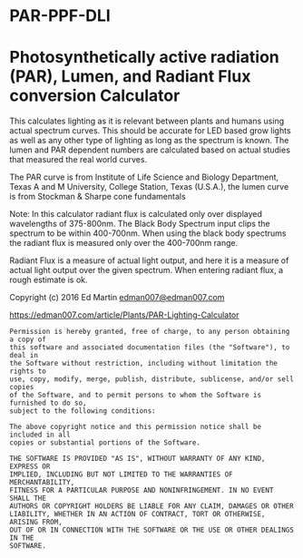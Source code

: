 # PAR-PPF-DLI

# Photosynthetically active radiation (PAR), Lumen, and Radiant Flux conversion Calculator

This calculates lighting as it is relevant between plants and humans using actual spectrum curves. This should be accurate for LED based grow lights as well as any other type of lighting as long as the spectrum is known. The lumen and PAR dependent numbers are calculated based on actual studies that measured the real world curves. 

The PAR curve is from Institute of Life Science and Biology Department, Texas A and M University, College Station, Texas (U.S.A.), the lumen curve is from Stockman & Sharpe cone fundamentals

Note: In this calculator radiant flux is calculated only over displayed wavelengths of 375-800nm. The Black Body Spectrum input clips the spectrum to be within 400-700nm. When using the black body spectrums the radiant flux is measured only over the 400-700nm range.

Radiant Flux is a measure of actual light output, and here it is a measure of actual light output over the given spectrum. When entering radiant flux, a rough estimate is ok. 

Copyright (c) 2016 Ed Martin <edman007@edman007.com> 

https://edman007.com/article/Plants/PAR-Lighting-Calculator

    Permission is hereby granted, free of charge, to any person obtaining a copy of 
    this software and associated documentation files (the "Software"), to deal in 
    the Software without restriction, including without limitation the rights to 
    use, copy, modify, merge, publish, distribute, sublicense, and/or sell copies 
    of the Software, and to permit persons to whom the Software is furnished to do so, 
    subject to the following conditions:

	The above copyright notice and this permission notice shall be included in all
	copies or substantial portions of the Software.

	THE SOFTWARE IS PROVIDED "AS IS", WITHOUT WARRANTY OF ANY KIND, EXPRESS OR
	IMPLIED, INCLUDING BUT NOT LIMITED TO THE WARRANTIES OF MERCHANTABILITY,
	FITNESS FOR A PARTICULAR PURPOSE AND NONINFRINGEMENT. IN NO EVENT SHALL THE
	AUTHORS OR COPYRIGHT HOLDERS BE LIABLE FOR ANY CLAIM, DAMAGES OR OTHER
	LIABILITY, WHETHER IN AN ACTION OF CONTRACT, TORT OR OTHERWISE, ARISING FROM,
	OUT OF OR IN CONNECTION WITH THE SOFTWARE OR THE USE OR OTHER DEALINGS IN THE
	SOFTWARE.
